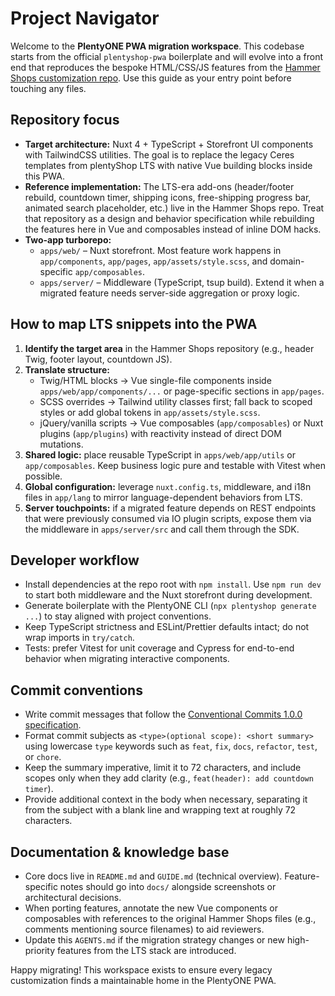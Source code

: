 # Project Navigator

Welcome to the **PlentyONE PWA migration workspace**. This codebase starts from the official `plentyshop-pwa` boilerplate and will evolve into a front end that reproduces the bespoke HTML/CSS/JS features from the [Hammer Shops customization repo](https://github.com/davidmadmin/Custom-CSS-JS-im-Frontend-Hammer-Shops). Use this guide as your entry point before touching any files.

## Repository focus

- **Target architecture:** Nuxt 4 + TypeScript + Storefront UI components with TailwindCSS utilities. The goal is to replace the legacy Ceres templates from plentyShop LTS with native Vue building blocks inside this PWA.
- **Reference implementation:** The LTS-era add-ons (header/footer rebuild, countdown timer, shipping icons, free-shipping progress bar, animated search placeholder, etc.) live in the Hammer Shops repo. Treat that repository as a design and behavior specification while rebuilding the features here in Vue and composables instead of inline DOM hacks.
- **Two-app turborepo:**
  - `apps/web/` – Nuxt storefront. Most feature work happens in `app/components`, `app/pages`, `app/assets/style.scss`, and domain-specific `app/composables`.
  - `apps/server/` – Middleware (TypeScript, tsup build). Extend it when a migrated feature needs server-side aggregation or proxy logic.

## How to map LTS snippets into the PWA

1. **Identify the target area** in the Hammer Shops repository (e.g., header Twig, footer layout, countdown JS).
2. **Translate structure:**
   - Twig/HTML blocks → Vue single-file components inside `apps/web/app/components/...` or page-specific sections in `app/pages`.
   - SCSS overrides → Tailwind utility classes first; fall back to scoped styles or add global tokens in `app/assets/style.scss`.
   - jQuery/vanilla scripts → Vue composables (`app/composables`) or Nuxt plugins (`app/plugins`) with reactivity instead of direct DOM mutations.
3. **Shared logic:** place reusable TypeScript in `apps/web/app/utils` or `app/composables`. Keep business logic pure and testable with Vitest when possible.
4. **Global configuration:** leverage `nuxt.config.ts`, middleware, and i18n files in `app/lang` to mirror language-dependent behaviors from LTS.
5. **Server touchpoints:** if a migrated feature depends on REST endpoints that were previously consumed via IO plugin scripts, expose them via the middleware in `apps/server/src` and call them through the SDK.

## Developer workflow

- Install dependencies at the repo root with `npm install`. Use `npm run dev` to start both middleware and the Nuxt storefront during development.
- Generate boilerplate with the PlentyONE CLI (`npx plentyshop generate ...`) to stay aligned with project conventions.
- Keep TypeScript strictness and ESLint/Prettier defaults intact; do not wrap imports in `try/catch`.
- Tests: prefer Vitest for unit coverage and Cypress for end-to-end behavior when migrating interactive components.

## Commit conventions

- Write commit messages that follow the [Conventional Commits 1.0.0 specification](https://www.conventionalcommits.org/en/v1.0.0/).
- Format commit subjects as `<type>(optional scope): <short summary>` using lowercase `type` keywords such as `feat`, `fix`, `docs`, `refactor`, `test`, or `chore`.
- Keep the summary imperative, limit it to 72 characters, and include scopes only when they add clarity (e.g., `feat(header): add countdown timer`).
- Provide additional context in the body when necessary, separating it from the subject with a blank line and wrapping text at roughly 72 characters.

## Documentation & knowledge base

- Core docs live in `README.md` and `GUIDE.md` (technical overview). Feature-specific notes should go into `docs/` alongside screenshots or architectural decisions.
- When porting features, annotate the new Vue components or composables with references to the original Hammer Shops files (e.g., comments mentioning source filenames) to aid reviewers.
- Update this `AGENTS.md` if the migration strategy changes or new high-priority features from the LTS stack are introduced.

Happy migrating! This workspace exists to ensure every legacy customization finds a maintainable home in the PlentyONE PWA.
